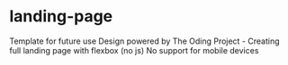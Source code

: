 # landing-page
Template for future use
Design powered by The Oding Project - Creating full landing page with flexbox (no js)
No support for mobile devices

